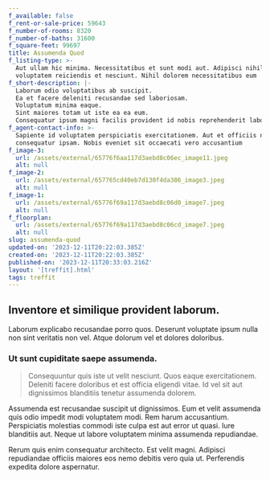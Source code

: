 ```yaml
---
f_available: false
f_rent-or-sale-price: 59643
f_number-of-rooms: 8320
f_number-of-baths: 31600
f_square-feet: 99697
title: Assumenda Quod
f_listing-type: >-
  Aut ullam hic minima. Necessitatibus et sunt modi aut. Adipisci nihil
  voluptatem reiciendis et nesciunt. Nihil dolorem necessitatibus eum 
f_short-description: |-
  Laborum odio voluptatibus ab suscipit.
  Ea et facere deleniti recusandae sed laboriosam.
  Voluptatum minima eaque.
  Sint maiores totam ut iste ea ea eum.
  Consequatur ipsum magni facilis provident id nobis reprehenderit laboriosam q
f_agent-contact-info: >-
  Sapiente id voluptatem perspiciatis exercitationem. Aut et officiis non
  consequatur ipsam. Nobis eveniet sit occaecati vero accusantium
f_image-3:
  url: /assets/external/65776f6aa117d3aebd8c06ec_image11.jpeg
  alt: null
f_image-2:
  url: /assets/external/657765cd40eb7d130f4da386_image3.jpeg
  alt: null
f_image-1:
  url: /assets/external/65776f69a117d3aebd8c06d0_image7.jpeg
  alt: null
f_floorplan:
  url: /assets/external/65776f69a117d3aebd8c06cd_image7.jpeg
  alt: null
slug: assumenda-quod
updated-on: '2023-12-11T20:22:03.385Z'
created-on: '2023-12-11T20:22:03.385Z'
published-on: '2023-12-11T20:33:03.216Z'
layout: '[treffit].html'
tags: treffit
---
```


Inventore et similique provident laborum.
-----------------------------------------

Laborum explicabo recusandae porro quos. Deserunt voluptate ipsum nulla non sint veritatis non vel. Atque dolorum vel et dolores doloribus.

### Ut sunt cupiditate saepe assumenda.

> Consequuntur quis iste ut velit nesciunt. Quos eaque exercitationem. Deleniti facere doloribus et est officia eligendi vitae. Id vel sit aut dignissimos blanditiis tenetur assumenda dolorem.

Assumenda est recusandae suscipit ut dignissimos. Eum et velit assumenda quis odio impedit modi voluptatem modi. Rem harum accusantium. Perspiciatis molestias commodi iste culpa est aut error ut quasi. Iure blanditiis aut. Neque ut labore voluptatem minima assumenda repudiandae.

Rerum quis enim consequatur architecto. Est velit magni. Adipisci repudiandae officiis maiores eos nemo debitis vero quia ut. Perferendis expedita dolore aspernatur.

